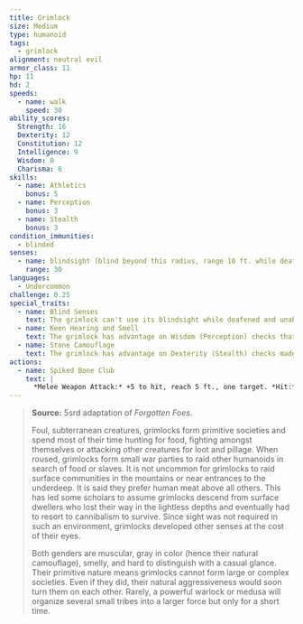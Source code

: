 ```yaml
---
title: Grimlock
size: Medium
type: humanoid
tags:
  - grimlock
alignment: neutral evil
armor_class: 11
hp: 11
hd: 2
speeds:
  - name: walk
    speed: 30
ability_scores:
  Strength: 16
  Dexterity: 12
  Constitution: 12
  Intelligence: 9
  Wisdom: 8
  Charisma: 6
skills:
  - name: Athletics
    bonus: 5
  - name: Perception
    bonus: 3
  - name: Stealth
    bonus: 3
condition_immunities:
  - blinded
senses:
  - name: blindsight (blind beyond this radius, range 10 ft. while deafened)
    range: 30
languages:
  - Undercommon
challenge: 0.25
special_traits:
  - name: Blind Senses
    text: The grimlock can't use its blindsight while deafened and unable to smell.
  - name: Keen Hearing and Smell
    text: The grimlock has advantage on Wisdom (Perception) checks that rely on hearing or smell.
  - name: Stone Camouflage
    text: The grimlock has advantage on Dexterity (Stealth) checks made to hide in rocky terrain.
actions:
  - name: Spiked Bone Club
    text: |
      *Melee Weapon Attack:* +5 to hit, reach 5 ft., one target. *Hit:* 5 (1d4 + 3) bludgeoning damage plus 2 (1d4) piercing damage.
---
```


> **Source:** 5srd adaptation of *Forgotten Foes*.
>
> Foul, subterranean creatures, grimlocks form primitive societies and spend most of their time hunting for food, fighting amongst themselves or attacking other creatures for loot and pillage. When roused, grimlocks form small war parties to raid other humanoids in search of food or slaves. It is not uncommon for grimlocks to raid surface communities in the mountains or near entrances to the underdeep. It is said they prefer human meat above all others. This has led some scholars to assume grimlocks descend from surface dwellers who lost their way in the lightless depths and eventually had to resort to cannibalism to survive. Since sight was not required in such an environment, grimlocks developed other senses at the cost of their eyes.
>
> Both genders are muscular, gray in color (hence their natural camouflage), smelly, and hard to distinguish with a casual glance. Their primitive nature means grimlocks cannot form large or complex societies. Even if they did, their natural aggressiveness would soon turn them on each other. Rarely, a powerful warlock or medusa will organize several small tribes into a larger force but only for a short time.

